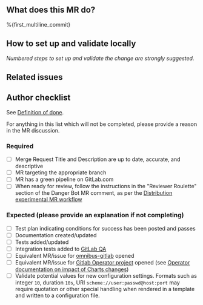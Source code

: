 ## What does this MR do?

<!-- Briefly describe what this MR is about. -->

%{first_multiline_commit}

## How to set up and validate locally

_Numbered steps to set up and validate the change are strongly suggested._

<!--
Example below:

1. Check out the default branch `git checkout master`
1. Install the helm chart with
   ```shell
   helm install gitlab . --set certmanager-issuer.email=email@example.com
   ```
1. Checkout the branch of this MR
1. Upgrade the helm chart with
   ```shell
   helm upgrade gitlab . --reuse-values
   ``` 
-->

## Related issues

<!-- Link related issues below. Insert the issue link or reference after the word "Closes" if merging this should automatically close it. -->

## Author checklist

See [Definition of done](https://gitlab.com/gitlab-org/charts/gitlab/-/blob/master/CONTRIBUTING.md#definition-of-done).

For anything in this list which will not be completed, please provide a reason in the MR discussion.

### Required
- [ ] Merge Request Title and Description are up to date, accurate, and descriptive
- [ ] MR targeting the appropriate branch
- [ ] MR has a green pipeline on GitLab.com
- [ ] When ready for review, follow the instructions in the "Reviewer Roulette" section of the Danger Bot MR comment, as per the [Distribution experimental MR workflow](https://about.gitlab.com/handbook/engineering/development/enablement/systems/distribution/merge_requests.html)

### Expected (please provide an explanation if not completing)
- [ ] Test plan indicating conditions for success has been posted and passes
- [ ] Documentation created/updated
- [ ] Tests added/updated
- [ ] Integration tests added to [GitLab QA](https://gitlab.com/gitlab-org/gitlab-qa)
- [ ] Equivalent MR/issue for [omnibus-gitlab](https://gitlab.com/gitlab-org/omnibus-gitlab) opened
- [ ] Equivalent MR/issue for [Gitlab Operator project](https://gitlab.com/gitlab-org/cloud-native/gitlab-operator) opened (see [Operator documentation on impact of Charts changes](https://docs.gitlab.com/operator/developer/charts_dependency))
- [ ] Validate potential values for new configuration settings. Formats such as integer `10`, duration `10s`, URI `scheme://user:passwd@host:port` may require quotation or other special handling when rendered in a template and written to a configuration file.

<!-- template sourced from https://gitlab.com/gitlab-org/charts/gitlab/-/blob/master/.gitlab/merge_request_templates/Default.md -->
